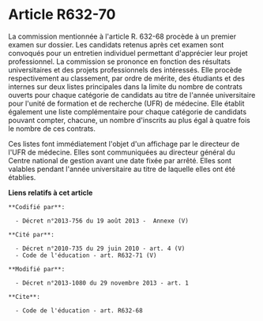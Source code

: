 # Article R632-70

La commission mentionnée à l'article R. 632-68 procède à un premier examen sur dossier. Les candidats retenus après cet
examen sont convoqués pour un entretien individuel permettant d'apprécier leur projet professionnel. La commission se
prononce en fonction des résultats universitaires et des projets professionnels des intéressés. Elle procède respectivement
au classement, par ordre de mérite, des étudiants et des internes sur deux listes principales dans la limite du nombre de
contrats ouverts pour chaque catégorie de candidats au titre de l'année universitaire pour l'unité de formation et de
recherche (UFR) de médecine. Elle établit également une liste complémentaire pour chaque catégorie de candidats pouvant
compter, chacune, un nombre d'inscrits au plus égal à quatre fois le nombre de ces contrats. 

Ces listes font immédiatement l'objet d'un affichage par le directeur de l'UFR de médecine. Elles sont communiquées au
directeur général du Centre national de gestion avant une date fixée par arrêté. Elles sont valables pendant l'année
universitaire au titre de laquelle elles ont été établies.

**Liens relatifs à cet article**

	**Codifié par**:

	  - Décret n°2013-756 du 19 août 2013 -  Annexe (V)

	**Cité par**:

	  - Décret n°2010-735 du 29 juin 2010 - art. 4 (V)
	  - Code de l'éducation - art. R632-71 (V)

	**Modifié par**:

	  - Décret n°2013-1080 du 29 novembre 2013 - art. 1

	**Cite**:

	  - Code de l'éducation - art. R632-68
